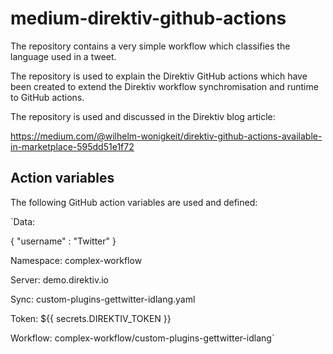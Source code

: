 # medium-direktiv-github-actions

The repository contains a very simple workflow which classifies the language used in a tweet. 

The repository is used to explain the Direktiv GitHub actions which have been created to extend the Direktiv workflow synchromisation and runtime to GitHub actions.

The repository is used and discussed in the Direktiv blog article: 

https://medium.com/@wilhelm-wonigkeit/direktiv-github-actions-available-in-marketplace-595dd51e1f72

## Action variables

The following GitHub action variables are used and defined:

`Data:

{
   "username" : "Twitter"
}

Namespace: complex-workflow

Server: demo.direktiv.io

Sync: custom-plugins-gettwitter-idlang.yaml

Token: ${{ secrets.DIREKTIV_TOKEN }}

Workflow: complex-workflow/custom-plugins-gettwitter-idlang`
